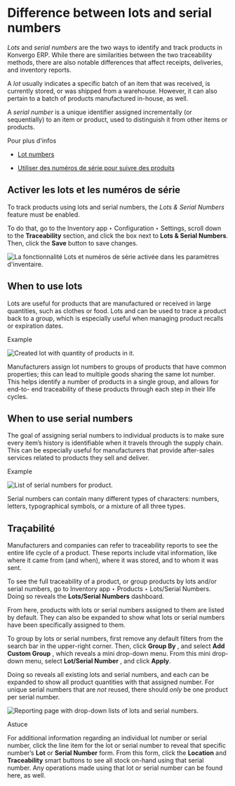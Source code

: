 # Difference between lots and serial numbers

_Lots_ and _serial numbers_ are the two ways to identify and track products in
Konvergo ERP. While there are similarities between the two traceability methods, there
are also notable differences that affect receipts, deliveries, and inventory
reports.

A _lot_ usually indicates a specific batch of an item that was received, is
currently stored, or was shipped from a warehouse. However, it can also
pertain to a batch of products manufactured in-house, as well.

A _serial number_ is a unique identifier assigned incrementally (or
sequentially) to an item or product, used to distinguish it from other items
or products.

<div class="alert alert-secondary">
<p class="alert-title">
Pour plus d'infos</p><ul>
<li><p><a href="lots">Lot numbers</a></p></li>
<li><p><a href="serial_numbers">Utiliser des numéros de série pour suivre des produits</a></p></li>
</ul>
</div>

## Activer les lots et les numéros de série

To track products using lots and serial numbers, the _Lots & Serial Numbers_
feature must be enabled.

To do that, go to the Inventory app ‣ Configuration ‣ Settings, scroll down to
the **Traceability** section, and click the box next to **Lots & Serial
Numbers**. Then, click the **Save** button to save changes.

![La fonctionnalité Lots et numéros de série activée dans les paramètres
d'inventaire.](../../../../../_images/differences-enabled-setting.png)

## When to use lots

Lots are useful for products that are manufactured or received in large
quantities, such as clothes or food. Lots and can be used to trace a product
back to a group, which is especially useful when managing product recalls or
expiration dates.

<div class="alert alert-success">
<p class="alert-title">
Example</p><img alt="Created lot with quantity of products in it." class="align-center" src="../../../../../_images/differences-lot.png"/>
</div>

Manufacturers assign lot numbers to groups of products that have common
properties; this can lead to multiple goods sharing the same lot number. This
helps identify a number of products in a single group, and allows for end-to-
end traceability of these products through each step in their life cycles.

## When to use serial numbers

The goal of assigning serial numbers to individual products is to make sure
every item’s history is identifiable when it travels through the supply chain.
This can be especially useful for manufacturers that provide after-sales
services related to products they sell and deliver.

<div class="alert alert-success">
<p class="alert-title">
Example</p><img alt="List of serial numbers for product." class="align-center" src="../../../../../_images/differences-serial-numbers.png"/>
</div>

Serial numbers can contain many different types of characters: numbers,
letters, typographical symbols, or a mixture of all three types.

## Traçabilité

Manufacturers and companies can refer to traceability reports to see the
entire life cycle of a product. These reports include vital information, like
where it came from (and when), where it was stored, and to whom it was sent.

To see the full traceability of a product, or group products by lots and/or
serial numbers, go to Inventory app ‣ Products ‣ Lots/Serial Numbers. Doing so
reveals the **Lots/Serial Numbers** dashboard.

From here, products with lots or serial numbers assigned to them are listed by
default. They can also be expanded to show what lots or serial numbers have
been specifically assigned to them.

To group by lots or serial numbers, first remove any default filters from the
search bar in the upper-right corner. Then, click **Group By** , and select
**Add Custom Group** , which reveals a mini drop-down menu. From this mini
drop-down menu, select **Lot/Serial Number** , and click **Apply**.

Doing so reveals all existing lots and serial numbers, and each can be
expanded to show all product quantities with that assigned number. For unique
serial numbers that are _not_ reused, there should _only_ be one product per
serial number.

![Reporting page with drop-down lists of lots and serial
numbers.](../../../../../_images/differences-tracking.png) <div class="alert alert-info">
<p class="alert-title">
Astuce</p><p>For additional information regarding an individual lot number or serial number, click the line
item for the lot or serial number to reveal that specific number’s <b>Lot</b> or
<b>Serial Number</b> form. From this form, click the <b>Location</b> and
<b>Traceability</b> smart buttons to see all stock on-hand using that serial number. Any
operations made using that lot or serial number can be found here, as well.</p>
</div>

